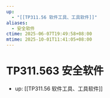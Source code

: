 ```yaml
---
up:
  - "[[TP311.56 软件工具、工具软件]]"
aliases:
  - 安全软件
ctime: 2025-06-07T19:49:58+08:00
mtime: 2025-10-01T11:41:05+08:00
---
```


# TP311.563 安全软件

- up: [[TP311.56 软件工具、工具软件]]
